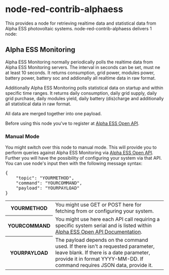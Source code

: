 # node-red-contrib-alphaess 

This provides a node for retrieving realtime data and statistical data from Alpha ESS photovoltaic systems. node-red-contrib-alphaess delivers 1 node:

## Alpha ESS Monitoring
Alpha ESS Monitoring normally periodically polls the realtime data from Alpha ESS Monitoring servers. The interval in seconds can be set, must ne at least 10 seconds. It returns consumption, grid power, modules power, battery power, battery soc and addionally all realtime data in raw format.

Additionally Alpha ESS Monitoring polls statistical data on startup and within specific time ranges. It returns daily consumption, daily grid supply, daily grid purchase, daily modules yield, daily battery (dis)charge and additionally all statistical data in raw format.

All data are merged together into one payload.

Before using this node you've to register at [Alpha ESS Open API](https://open.alphaess.com/).

### Manual Mode
You might switch over this node to manual mode. This will provide you to perform queries against Alpha ESS Monitoring via [Alpha ESS Open API](https://open.alphaess.com/). Further you will have the possibility of configuring your system via that API. You can use node's input then with the following message syntax:

<pre>
{
	"topic": "YOURMETHOD",
	"command": "YOURCOMMAND",
	"payload": "YOURPAYLOAD"
}
</pre>

<table>
<tr><th>YOURMETHOD</th><td>You might use GET or POST here for fetching from or configuring your system.</td></tr>
<tr><th>YOURCOMMAND</th><td>You might use here each API call requiring a specific system serial and is listed within <a href="https://open.alphaess.com/">Alpha ESS Open API Documentation</a>.</td></tr>
<tr><th>YOURPAYLOAD</th><td>The payload depends on the command used. If there isn't a requested parameter, leave blank. If there is a date parameter, provide it in format YYYY-MM-DD. If command requires JSON data, provide it.</td></tr>
</table>